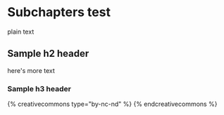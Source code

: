 # Subchapters test

plain text

## Sample h2 header

here's more text

### Sample h3 header

{% creativecommons type="by-nc-nd" %}
{% endcreativecommons %}
